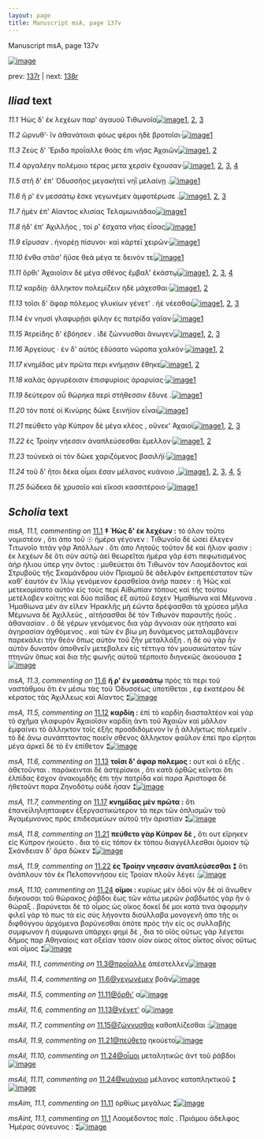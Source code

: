 ```yaml
---
layout: page
title: Manuscript msA, page 137v
---
```


Manuscript msA, page 137v

[![image](http://www.homermultitext.org/iipsrv?OBJ=IIP,1.0&FIF=/project/homer/pyramidal/deepzoom/hmt/vaimg/2017a/VA137VN_0639.tif&WID=100&CVT=JPEG)](http://www.homermultitext.org/ict2/?urn=urn:cite2:hmt:vaimg.2017a:VA137VN_0639)

prev:  [137r](../137r/) | next:  [138r](../138r/)

## *Iliad* text

*11.1* <a id="11.1"/> Ἠὼς δ' ἐκ λεχέων παρ' ἀγαυοῦ Τιθωνοῖο[![image](http://www.homermultitext.org/iipsrv?OBJ=IIP,1.0&FIF=/project/homer/pyramidal/deepzoom/hmt/vaimg/2017a/VA137VN_0639.tif&RGN=0.407,0.241,0.384,0.0616&WID=1000&CVT=JPEG)](http://www.homermultitext.org/ict2/?urn=urn:cite2:hmt:vaimg.2017a:VA137VN_0639@0.407,0.241,0.384,0.0616)[1](#msAint_11.1), [2](#msA_11.164), [3](#msA_11.1)

*11.2* <a id="11.2"/> ὤρνυθ'· ἵν ἀθανάτοισι φόως φέροι ἠδὲ βροτοῖσι·[![image](http://www.homermultitext.org/iipsrv?OBJ=IIP,1.0&FIF=/project/homer/pyramidal/deepzoom/hmt/vaimg/2017a/VA137VN_0639.tif&RGN=0.465,0.2673,0.387,0.0218&WID=1000&CVT=JPEG)](http://www.homermultitext.org/ict2/?urn=urn:cite2:hmt:vaimg.2017a:VA137VN_0639@0.465,0.2673,0.387,0.0218)[1](#msA_11.164)

*11.3* <a id="11.3"/> Ζεὺς δ' Ἔριδα προΐαλλε θοὰς ἐπι νῆας Ἀχαιῶν[![image](http://www.homermultitext.org/iipsrv?OBJ=IIP,1.0&FIF=/project/homer/pyramidal/deepzoom/hmt/vaimg/2017a/VA137VN_0639.tif&RGN=0.466,0.2853,0.388,0.0233&WID=1000&CVT=JPEG)](http://www.homermultitext.org/ict2/?urn=urn:cite2:hmt:vaimg.2017a:VA137VN_0639@0.466,0.2853,0.388,0.0233)[1](#msAil_11.1), [2](#msA_11.164)

*11.4* <a id="11.4"/> ἀργαλέην πολέμοιο τέρας μετα χερσὶν ἔχουσαν·[![image](http://www.homermultitext.org/iipsrv?OBJ=IIP,1.0&FIF=/project/homer/pyramidal/deepzoom/hmt/vaimg/2017a/VA137VN_0639.tif&RGN=0.46,0.3033,0.404,0.024&WID=1000&CVT=JPEG)](http://www.homermultitext.org/ict2/?urn=urn:cite2:hmt:vaimg.2017a:VA137VN_0639@0.46,0.3033,0.404,0.024)[1](#msAil_11.3), [2](#msAil_11.2), [3](#msA_11.164), [4](#msA_11.2)

*11.5* <a id="11.5"/> στῆ δ' ἐπ' Ὀδυσσῆος μεγακήτεϊ νηῒ μελαίνῃ .[![image](http://www.homermultitext.org/iipsrv?OBJ=IIP,1.0&FIF=/project/homer/pyramidal/deepzoom/hmt/vaimg/2017a/VA137VN_0639.tif&RGN=0.457,0.3221,0.384,0.0233&WID=1000&CVT=JPEG)](http://www.homermultitext.org/ict2/?urn=urn:cite2:hmt:vaimg.2017a:VA137VN_0639@0.457,0.3221,0.384,0.0233)[1](#msA_11.164)

*11.6* <a id="11.6"/> ἥ ρ' ἐν μεσσάτῳ ἔσκε γεγωνέμεν ἀμφοτέρωσε .[![image](http://www.homermultitext.org/iipsrv?OBJ=IIP,1.0&FIF=/project/homer/pyramidal/deepzoom/hmt/vaimg/2017a/VA137VN_0639.tif&RGN=0.465,0.3408,0.389,0.0248&WID=1000&CVT=JPEG)](http://www.homermultitext.org/ict2/?urn=urn:cite2:hmt:vaimg.2017a:VA137VN_0639@0.465,0.3408,0.389,0.0248)[1](#msAil_11.4), [2](#msA_11.3), [3](#msA_11.164)

*11.7* <a id="11.7"/> ἠμὲν ἐπ' Αἴαντος κλισίας Τελαμωνιάδαο[![image](http://www.homermultitext.org/iipsrv?OBJ=IIP,1.0&FIF=/project/homer/pyramidal/deepzoom/hmt/vaimg/2017a/VA137VN_0639.tif&RGN=0.468,0.3611,0.354,0.021&WID=1000&CVT=JPEG)](http://www.homermultitext.org/ict2/?urn=urn:cite2:hmt:vaimg.2017a:VA137VN_0639@0.468,0.3611,0.354,0.021)[1](#msA_11.164)

*11.8* <a id="11.8"/> ἠδ' ἐπ' Ἀχιλλῆος , τοί ρ' ἔσχατα νῆας ἐΐσας[![image](http://www.homermultitext.org/iipsrv?OBJ=IIP,1.0&FIF=/project/homer/pyramidal/deepzoom/hmt/vaimg/2017a/VA137VN_0639.tif&RGN=0.469,0.3776,0.364,0.0233&WID=1000&CVT=JPEG)](http://www.homermultitext.org/ict2/?urn=urn:cite2:hmt:vaimg.2017a:VA137VN_0639@0.469,0.3776,0.364,0.0233)[1](#msA_11.164)

*11.9* <a id="11.9"/> εἴρυσαν . ἠνορέῃ πίσυνοι· καὶ κάρτεϊ χειρῶν·[![image](http://www.homermultitext.org/iipsrv?OBJ=IIP,1.0&FIF=/project/homer/pyramidal/deepzoom/hmt/vaimg/2017a/VA137VN_0639.tif&RGN=0.463,0.3956,0.385,0.0248&WID=1000&CVT=JPEG)](http://www.homermultitext.org/ict2/?urn=urn:cite2:hmt:vaimg.2017a:VA137VN_0639@0.463,0.3956,0.385,0.0248)[1](#msA_11.164)

*11.10* <a id="11.10"/> ἔνθα στᾶσ' ἤϋσε θεὰ μέγα τε δεινόν τε[![image](http://www.homermultitext.org/iipsrv?OBJ=IIP,1.0&FIF=/project/homer/pyramidal/deepzoom/hmt/vaimg/2017a/VA137VN_0639.tif&RGN=0.463,0.4159,0.319,0.024&WID=1000&CVT=JPEG)](http://www.homermultitext.org/ict2/?urn=urn:cite2:hmt:vaimg.2017a:VA137VN_0639@0.463,0.4159,0.319,0.024)[1](#msA_11.164)

*11.11* <a id="11.11"/> ὄρθι' Ἀχαιοῖσιν δὲ μέγα σθένος ἔμβαλ' ἑκάστῳ[![image](http://www.homermultitext.org/iipsrv?OBJ=IIP,1.0&FIF=/project/homer/pyramidal/deepzoom/hmt/vaimg/2017a/VA137VN_0639.tif&RGN=0.464,0.4354,0.389,0.0263&WID=1000&CVT=JPEG)](http://www.homermultitext.org/ict2/?urn=urn:cite2:hmt:vaimg.2017a:VA137VN_0639@0.464,0.4354,0.389,0.0263)[1](#msA_11.4), [2](#msAim_11.1), [3](#msAil_11.5), [4](#msA_11.164)

*11.12* <a id="11.12"/> καρδίῃ· ἄλληκτον πολεμίζειν ἠδὲ μάχεσθαι·[![image](http://www.homermultitext.org/iipsrv?OBJ=IIP,1.0&FIF=/project/homer/pyramidal/deepzoom/hmt/vaimg/2017a/VA137VN_0639.tif&RGN=0.467,0.4527,0.385,0.024&WID=1000&CVT=JPEG)](http://www.homermultitext.org/ict2/?urn=urn:cite2:hmt:vaimg.2017a:VA137VN_0639@0.467,0.4527,0.385,0.024)[1](#msA_11.5), [2](#msA_11.164)

*11.13* <a id="11.13"/> τοῖσι δ' ἄφαρ πόλεμος γλυκίων γένετ' . ἠὲ νέεσθαι[![image](http://www.homermultitext.org/iipsrv?OBJ=IIP,1.0&FIF=/project/homer/pyramidal/deepzoom/hmt/vaimg/2017a/VA137VN_0639.tif&RGN=0.464,0.4745,0.397,0.024&WID=1000&CVT=JPEG)](http://www.homermultitext.org/ict2/?urn=urn:cite2:hmt:vaimg.2017a:VA137VN_0639@0.464,0.4745,0.397,0.024)[1](#msA_11.6), [2](#msAil_11.6), [3](#msA_11.164)

*11.14* <a id="11.14"/> ἐν νηυσὶ γλαφυρῇσι φίλην ἐς πατρίδα γαῖαν·[![image](http://www.homermultitext.org/iipsrv?OBJ=IIP,1.0&FIF=/project/homer/pyramidal/deepzoom/hmt/vaimg/2017a/VA137VN_0639.tif&RGN=0.465,0.491,0.402,0.0233&WID=1000&CVT=JPEG)](http://www.homermultitext.org/ict2/?urn=urn:cite2:hmt:vaimg.2017a:VA137VN_0639@0.465,0.491,0.402,0.0233)[1](#msA_11.164)

*11.15* <a id="11.15"/> Ἀτρείδης δ' ἐβόησεν . ἰ̈δὲ ζώννυσθαι ἄνωγεν[![image](http://www.homermultitext.org/iipsrv?OBJ=IIP,1.0&FIF=/project/homer/pyramidal/deepzoom/hmt/vaimg/2017a/VA137VN_0639.tif&RGN=0.466,0.5098,0.382,0.024&WID=1000&CVT=JPEG)](http://www.homermultitext.org/ict2/?urn=urn:cite2:hmt:vaimg.2017a:VA137VN_0639@0.466,0.5098,0.382,0.024)[1](#msAil_11.7), [2](#msAint_11.2), [3](#msA_11.164)

*11.16* <a id="11.16"/> Ἀργείους · ἐν δ' αὐτὸς ἐδύσατο νώροπα χαλκόν·[![image](http://www.homermultitext.org/iipsrv?OBJ=IIP,1.0&FIF=/project/homer/pyramidal/deepzoom/hmt/vaimg/2017a/VA137VN_0639.tif&RGN=0.469,0.5278,0.4,0.0255&WID=1000&CVT=JPEG)](http://www.homermultitext.org/ict2/?urn=urn:cite2:hmt:vaimg.2017a:VA137VN_0639@0.469,0.5278,0.4,0.0255)[1](#msAil_11.8), [2](#msA_11.164)

*11.17* <a id="11.17"/> κνημῖδας μὲν πρῶτα περι κνήμῃσιν ἔθηκε[![image](http://www.homermultitext.org/iipsrv?OBJ=IIP,1.0&FIF=/project/homer/pyramidal/deepzoom/hmt/vaimg/2017a/VA137VN_0639.tif&RGN=0.466,0.548,0.414,0.024&WID=1000&CVT=JPEG)](http://www.homermultitext.org/ict2/?urn=urn:cite2:hmt:vaimg.2017a:VA137VN_0639@0.466,0.548,0.414,0.024)[1](#msA_11.7), [2](#msA_11.164)

*11.18* <a id="11.18"/> καλὰς ἀργυρέοισιν ἐπισφυρίοις ἀραρυίας·[![image](http://www.homermultitext.org/iipsrv?OBJ=IIP,1.0&FIF=/project/homer/pyramidal/deepzoom/hmt/vaimg/2017a/VA137VN_0639.tif&RGN=0.469,0.5661,0.415,0.0255&WID=1000&CVT=JPEG)](http://www.homermultitext.org/ict2/?urn=urn:cite2:hmt:vaimg.2017a:VA137VN_0639@0.469,0.5661,0.415,0.0255)[1](#msA_11.164)

*11.19* <a id="11.19"/> δεύτερον αὖ θώρηκα περὶ στήθεσσιν ἔδυνε .[![image](http://www.homermultitext.org/iipsrv?OBJ=IIP,1.0&FIF=/project/homer/pyramidal/deepzoom/hmt/vaimg/2017a/VA137VN_0639.tif&RGN=0.46,0.5856,0.408,0.0233&WID=1000&CVT=JPEG)](http://www.homermultitext.org/ict2/?urn=urn:cite2:hmt:vaimg.2017a:VA137VN_0639@0.46,0.5856,0.408,0.0233)[1](#msA_11.164)

*11.20* <a id="11.20"/> τόν ποτέ οἱ Κινύρης δῶκε ξεινήϊον εἶναι[![image](http://www.homermultitext.org/iipsrv?OBJ=IIP,1.0&FIF=/project/homer/pyramidal/deepzoom/hmt/vaimg/2017a/VA137VN_0639.tif&RGN=0.46,0.6066,0.372,0.021&WID=1000&CVT=JPEG)](http://www.homermultitext.org/ict2/?urn=urn:cite2:hmt:vaimg.2017a:VA137VN_0639@0.46,0.6066,0.372,0.021)[1](#msA_11.164)

*11.21* <a id="11.21"/> πεύθετο γὰρ Κύπρον δὲ μέγα κλέος , οὕνεκ' Ἀχαιοὶ[![image](http://www.homermultitext.org/iipsrv?OBJ=IIP,1.0&FIF=/project/homer/pyramidal/deepzoom/hmt/vaimg/2017a/VA137VN_0639.tif&RGN=0.459,0.6246,0.433,0.024&WID=1000&CVT=JPEG)](http://www.homermultitext.org/ict2/?urn=urn:cite2:hmt:vaimg.2017a:VA137VN_0639@0.459,0.6246,0.433,0.024)[1](#msA_11.8), [2](#msAil_11.9), [3](#msA_11.164)

*11.22* <a id="11.22"/> ἐς Τροίην νήεσσιν ἀναπλεύσεσθαι ἔμελλον·[![image](http://www.homermultitext.org/iipsrv?OBJ=IIP,1.0&FIF=/project/homer/pyramidal/deepzoom/hmt/vaimg/2017a/VA137VN_0639.tif&RGN=0.461,0.6411,0.372,0.0255&WID=1000&CVT=JPEG)](http://www.homermultitext.org/ict2/?urn=urn:cite2:hmt:vaimg.2017a:VA137VN_0639@0.461,0.6411,0.372,0.0255)[1](#msA_11.9), [2](#msA_11.164)

*11.23* <a id="11.23"/> τούνεκά οἱ τὸν δῶκε χαριζόμενος βασιλῆϊ·[![image](http://www.homermultitext.org/iipsrv?OBJ=IIP,1.0&FIF=/project/homer/pyramidal/deepzoom/hmt/vaimg/2017a/VA137VN_0639.tif&RGN=0.461,0.6607,0.403,0.024&WID=1000&CVT=JPEG)](http://www.homermultitext.org/ict2/?urn=urn:cite2:hmt:vaimg.2017a:VA137VN_0639@0.461,0.6607,0.403,0.024)[1](#msA_11.164)

*11.24* <a id="11.24"/> τοῦ δ' ἤτοι δέκα οἶμοι ἔσαν μέλανος κυάνοιο ,[![image](http://www.homermultitext.org/iipsrv?OBJ=IIP,1.0&FIF=/project/homer/pyramidal/deepzoom/hmt/vaimg/2017a/VA137VN_0639.tif&RGN=0.457,0.6749,0.395,0.0278&WID=1000&CVT=JPEG)](http://www.homermultitext.org/ict2/?urn=urn:cite2:hmt:vaimg.2017a:VA137VN_0639@0.457,0.6749,0.395,0.0278)[1](#msAil_11.10), [2](#msAil_11.11), [3](#msA_11.10), [4](#msAim_11.2), [5](#msA_11.164)

*11.25* <a id="11.25"/> δώδεκα δὲ χρυσοῖο καὶ εἴκοσι κασσιτέροιο·[![image](http://www.homermultitext.org/iipsrv?OBJ=IIP,1.0&FIF=/project/homer/pyramidal/deepzoom/hmt/vaimg/2017a/VA137VN_0639.tif&RGN=0.459,0.6944,0.388,0.027&WID=1000&CVT=JPEG)](http://www.homermultitext.org/ict2/?urn=urn:cite2:hmt:vaimg.2017a:VA137VN_0639@0.459,0.6944,0.388,0.027)[1](#msA_11.164)

## *Scholia* text

*msA, 11.1, commenting on* [11.1](#11.1)  <a id="msA_11.1"/> **‡ Ἠὼς δ' ἐκ λεχέων :** τὸ όλον τοῦτο νομιστέον , ὅτι ἀπο τοῦ ☉ ἡμέρα γέγονεν : Τιθωνοῖο δὲ ὡσεὶ ἔλεγεν Τιτωνοῖο τιτὰν γὰρ Ἀπόλλων . ὅτι ἀπο Λητοῦς τοῦτον δὲ καὶ ἤλιον φασιν : ἐκ λεχέων δὲ ὅτι σὺν αὐτῷ ἀεὶ θεωρεῖται ἡμέρα γάρ ἐστι πεφωτισμένος ἀὴρ ἡλιου ὑπερ γην ὄντος : μυθεύεται ὅτι Τιθωνὸν τὸν Λαομέδοντος καὶ Στρυβοῦς τῆς Σκαμάνδρου υἱὸν Πριαμοῦ δὲ ἀδελφὸν ἐκπρεπέστατον τῶν καθ' ἑαυτὸν ἐν Ἰλίῳ γενόμενον ἐρασθεῖσα ἀνήρ πασεν : ἡ Ἡῶς καὶ μετεκομίσατο αὐτὸν εἰς τοὺς περὶ Αἰθωπίαν τόπους καὶ τῆς τούτου μετέλαβεν κοίτης καὶ δύο παῖδας ἐξ αὐτοῦ ἔσχεν Ἡμαθίωνα καὶ Μέμνονα . Ἠμαθίωνα μὲν ἀν εῖλεν Ἡρακλῆς μὴ ἑῶντα δρέψασθαι τὰ χρύσεα μῆλα Μέμνωνα δὲ Ἀχιλλεύς , αἰτήσασθαι δὲ τὸν Τιθωνὸν παραυτῆς ἠοῦς . ἀθανασίαν . ὁ δὲ γέρων γενόμενος δια γὰρ ἄγνοιαν οὐκ ητήσατο καὶ ἀγηρασίαν ἀχθόμενος . καὶ τῶν ἐν βίω μη δυνάμενος μεταλαμβάνειν παρεκάλει τὴν θεὸν ὅπως αὐτὸν τοῦ ζῆν μεταλλάξη . ἡ δὲ οὐ γὰρ ἦν αὐτὸν δυνατὸν ἀποθνεῖν μετεβαλεν εἰς τέττιγα τὸν μουσικώτατον τῶν πτηνῶν ὅπως καὶ δια τῆς φωνῆς αὐτοῦ τέρποιτο διηνεκῶς ἀκούουσα ⁑[![image](http://www.homermultitext.org/iipsrv?OBJ=IIP,1.0&FIF=/project/homer/pyramidal/deepzoom/hmt/vaimg/2017a/VA137VN_0639.tif&RGN=0.204,0.1389,0.704,0.0976&WID=1000&CVT=JPEG)](http://www.homermultitext.org/ict2/?urn=urn:cite2:hmt:vaimg.2017a:VA137VN_0639@0.204,0.1389,0.704,0.0976)

*msA, 11.3, commenting on* [11.6](#11.6)  <a id="msA_11.3"/> **ἥ ρ' ἐν μεσσάτῳ** πρὸς τὰ περι τοῦ ναστάθμου ὅτι ἐν μέσω τὰς τοῦ Ὀδυσσέως ὑποτίθεται , ἐφ ἑκατέρου δὲ κέρατος τὰς Ἀχιλλεως καὶ Αἴαντος ⁑[![image](http://www.homermultitext.org/iipsrv?OBJ=IIP,1.0&FIF=/project/homer/pyramidal/deepzoom/hmt/vaimg/2017a/VA137VN_0639.tif&RGN=0.187,0.3821,0.24,0.0548&WID=1000&CVT=JPEG)](http://www.homermultitext.org/ict2/?urn=urn:cite2:hmt:vaimg.2017a:VA137VN_0639@0.187,0.3821,0.24,0.0548)

*msA, 11.5, commenting on* [11.12](#11.12)  <a id="msA_11.5"/> **καρδίη :** ἐπὶ τὸ καρδίη διασταλτέον καὶ γὰρ τὸ σχῆμα γλαφυρόν Ἀχαιοῖσιν καρδίη ἀντι τοῦ Ἀχαιῶν καὶ μᾶλλον ἐμφαίνει τὸ ἄλληκτον τοῖς ἑξῆς προσδιδόμενον ἵν ᾗ ἀλλήκτως πολεμεῖν . τὸ δὲ ἄνω συνάπττοντας ποιεῖν σθενος ἄλληκτον φαῦλον ἐπεὶ προ εἴρηται μέγα ἀρκεῖ δὲ τὸ ἓν ἐπίθετον ⁑[![image](http://www.homermultitext.org/iipsrv?OBJ=IIP,1.0&FIF=/project/homer/pyramidal/deepzoom/hmt/vaimg/2017a/VA137VN_0639.tif&RGN=0.183,0.4887,0.237,0.0871&WID=1000&CVT=JPEG)](http://www.homermultitext.org/ict2/?urn=urn:cite2:hmt:vaimg.2017a:VA137VN_0639@0.183,0.4887,0.237,0.0871)

*msA, 11.6, commenting on* [11.13](#11.13)  <a id="msA_11.6"/> **τοῖσι δ' άφαρ πολεμος :** ουτ καὶ ὁ εξῆς . ἀθετοῦνται . παράκεινται δὲ ἀστερίσκοι , ὅτι κατὰ ὀρθῶς κεῖνται ὅτι ἐλπίδας ἔσχον ἀνακομιδῆς ἐπι τὴν πατρίδα καὶ παρα Ἀριστοφα δὲ ἡθετοῦντ παρα Ζηνοδότῳ οὐδὲ ἦσαν ⁑[![image](http://www.homermultitext.org/iipsrv?OBJ=IIP,1.0&FIF=/project/homer/pyramidal/deepzoom/hmt/vaimg/2017a/VA137VN_0639.tif&RGN=0.174,0.5736,0.249,0.0661&WID=1000&CVT=JPEG)](http://www.homermultitext.org/ict2/?urn=urn:cite2:hmt:vaimg.2017a:VA137VN_0639@0.174,0.5736,0.249,0.0661)

*msA, 11.7, commenting on* [11.17](#11.17)  <a id="msA_11.7"/> **κνημῖδας μὲν πρῶτα :** ὅτι ἐπανείληληπταιφεν ἐξεργαστικώτερον τὰ περι τῶν ὁπλισμῶν τοῦ Ἀγαμέμνονος πρὸς ἐπιδεσμεύων αὐτοῦ τὴν ἀριστίαν ⁑[![image](http://www.homermultitext.org/iipsrv?OBJ=IIP,1.0&FIF=/project/homer/pyramidal/deepzoom/hmt/vaimg/2017a/VA137VN_0639.tif&RGN=0.184,0.6359,0.235,0.0503&WID=1000&CVT=JPEG)](http://www.homermultitext.org/ict2/?urn=urn:cite2:hmt:vaimg.2017a:VA137VN_0639@0.184,0.6359,0.235,0.0503)

*msA, 11.8, commenting on* [11.21](#11.21)  <a id="msA_11.8"/> **πεύθετο γὰρ Κύπρον δὲ ,** ὅτι ουτ εἴρηκεν εἰς Κύπρον ἠκούετο . δια τὸ εἰς τόπον ἐκ τόπου διαγγέλλεσθαι ὅμοιον τῷ Σκάνδειαν δ' ἄρα δῶκεν ⁑[![image](http://www.homermultitext.org/iipsrv?OBJ=IIP,1.0&FIF=/project/homer/pyramidal/deepzoom/hmt/vaimg/2017a/VA137VN_0639.tif&RGN=0.187,0.6817,0.239,0.0488&WID=1000&CVT=JPEG)](http://www.homermultitext.org/ict2/?urn=urn:cite2:hmt:vaimg.2017a:VA137VN_0639@0.187,0.6817,0.239,0.0488)

*msA, 11.9, commenting on* [11.22](#11.22)  <a id="msA_11.9"/> **ἐς Τροίην νηεσσιν ἀναπλεύσεσθαι ⁑** ὅτι ἀνάπλουν τὸν ἐκ Πελοποννήσου εἰς Τροίαν πλοῦν λέγει :[![image](http://www.homermultitext.org/iipsrv?OBJ=IIP,1.0&FIF=/project/homer/pyramidal/deepzoom/hmt/vaimg/2017a/VA137VN_0639.tif&RGN=0.18,0.7155,0.25,0.0383&WID=1000&CVT=JPEG)](http://www.homermultitext.org/ict2/?urn=urn:cite2:hmt:vaimg.2017a:VA137VN_0639@0.18,0.7155,0.25,0.0383)

*msA, 11.10, commenting on* [11.24](#11.24)  <a id="msA_11.10"/> **οἴμοι :** κυρίως μὲν ὁδοὶ νῦν δὲ αἱ ἄνωθεν διήκουσαι τοῦ θώρακος ῥάβδοι ἕως τῶν κάτω μερῶν ῥαβδωτὸς γὰρ ἣν ὁ θώραξ . βαρύνεται δὲ τὸ οἶμος ὡς οῖκος δοκεῖ δέ μοι κατά τινα ἀφορμὴν φιλεῖ γὰρ τό πως τὰ εἰς σὺς λήγοντα δισύλλαβα μονογενῆ ἀπο τῆς οι διφθόγγου ἀρχόμενα βαρύνεσθαι ὁπότε πρὸς τὴν εἰς ος συλλαβῆς συμφωνον ἢ σύμφωνα ὑπάρχει φημὶ δὲ , δια τὸ οῖός οὕτως γὰρ λέγεται δῆμος παρ Αθηναίοις κατ οξεῖαν τάσιν οἷον οἰκος οῖτος οἶκτος οἶνος οὕτως καὶ οῖμος ⁑[![image](http://www.homermultitext.org/iipsrv?OBJ=IIP,1.0&FIF=/project/homer/pyramidal/deepzoom/hmt/vaimg/2017a/VA137VN_0639.tif&RGN=0.191,0.7335,0.711,0.0616&WID=1000&CVT=JPEG)](http://www.homermultitext.org/ict2/?urn=urn:cite2:hmt:vaimg.2017a:VA137VN_0639@0.191,0.7335,0.711,0.0616)

*msAil, 11.1, commenting on* [11.3@προΐαλλε](#11.3@προΐαλλε)  <a id="msAil_11.1"/> ἀπέστελλεν[![image](http://www.homermultitext.org/iipsrv?OBJ=IIP,1.0&FIF=/project/homer/pyramidal/deepzoom/hmt/vaimg/2017a/VA137VN_0639.tif&RGN=0.595,0.2821,0.061,0.0098&WID=1000&CVT=JPEG)](http://www.homermultitext.org/ict2/?urn=urn:cite2:hmt:vaimg.2017a:VA137VN_0639@0.595,0.2821,0.061,0.0098)

*msAil, 11.4, commenting on* [11.6@γεγωνέμεν](#11.6@γεγωνέμεν)  <a id="msAil_11.4"/> βοᾶν[![image](http://www.homermultitext.org/iipsrv?OBJ=IIP,1.0&FIF=/project/homer/pyramidal/deepzoom/hmt/vaimg/2017a/VA137VN_0639.tif&RGN=0.668,0.3398,0.027,0.0105&WID=1000&CVT=JPEG)](http://www.homermultitext.org/ict2/?urn=urn:cite2:hmt:vaimg.2017a:VA137VN_0639@0.668,0.3398,0.027,0.0105)

*msAil, 11.5, commenting on* [11.11@ὄρθι'](#11.11@ὄρθι')  <a id="msAil_11.5"/> α[![image](http://www.homermultitext.org/iipsrv?OBJ=IIP,1.0&FIF=/project/homer/pyramidal/deepzoom/hmt/vaimg/2017a/VA137VN_0639.tif&RGN=0.487,0.4344,0.022,0.0113&WID=1000&CVT=JPEG)](http://www.homermultitext.org/ict2/?urn=urn:cite2:hmt:vaimg.2017a:VA137VN_0639@0.487,0.4344,0.022,0.0113)

*msAil, 11.6, commenting on* [11.13@γένετ'](#11.13@γένετ')  <a id="msAil_11.6"/> ο[![image](http://www.homermultitext.org/iipsrv?OBJ=IIP,1.0&FIF=/project/homer/pyramidal/deepzoom/hmt/vaimg/2017a/VA137VN_0639.tif&RGN=0.767,0.4741,0.019,0.009&WID=1000&CVT=JPEG)](http://www.homermultitext.org/ict2/?urn=urn:cite2:hmt:vaimg.2017a:VA137VN_0639@0.767,0.4741,0.019,0.009)

*msAil, 11.7, commenting on* [11.15@ζώννυσθαι](#11.15@ζώννυσθαι)  <a id="msAil_11.7"/> καθοπλίζεσθαι :[![image](http://www.homermultitext.org/iipsrv?OBJ=IIP,1.0&FIF=/project/homer/pyramidal/deepzoom/hmt/vaimg/2017a/VA137VN_0639.tif&RGN=0.696,0.5086,0.062,0.0113&WID=1000&CVT=JPEG)](http://www.homermultitext.org/ict2/?urn=urn:cite2:hmt:vaimg.2017a:VA137VN_0639@0.696,0.5086,0.062,0.0113)

*msAil, 11.9, commenting on* [11.21@πεύθετο](#11.21@πεύθετο)  <a id="msAil_11.9"/> ηκούετο[![image](http://www.homermultitext.org/iipsrv?OBJ=IIP,1.0&FIF=/project/homer/pyramidal/deepzoom/hmt/vaimg/2017a/VA137VN_0639.tif&RGN=0.51,0.6219,0.041,0.0098&WID=1000&CVT=JPEG)](http://www.homermultitext.org/ict2/?urn=urn:cite2:hmt:vaimg.2017a:VA137VN_0639@0.51,0.6219,0.041,0.0098)

*msAil, 11.10, commenting on* [11.24@οἶμοι](#11.24@οἶμοι)  <a id="msAil_11.10"/> μεταλητικῶς ἀντ τοῦ ῥάβδοι[![image](http://www.homermultitext.org/iipsrv?OBJ=IIP,1.0&FIF=/project/homer/pyramidal/deepzoom/hmt/vaimg/2017a/VA137VN_0639.tif&RGN=0.556,0.6752,0.09,0.0165&WID=1000&CVT=JPEG)](http://www.homermultitext.org/ict2/?urn=urn:cite2:hmt:vaimg.2017a:VA137VN_0639@0.556,0.6752,0.09,0.0165)

*msAil, 11.11, commenting on* [11.24@κυάνοιο](#11.24@κυάνοιο)  <a id="msAil_11.11"/> μέλανος καταπληκτικοῦ ⁑[![image](http://www.homermultitext.org/iipsrv?OBJ=IIP,1.0&FIF=/project/homer/pyramidal/deepzoom/hmt/vaimg/2017a/VA137VN_0639.tif&RGN=0.795,0.6744,0.116,0.0165&WID=1000&CVT=JPEG)](http://www.homermultitext.org/ict2/?urn=urn:cite2:hmt:vaimg.2017a:VA137VN_0639@0.795,0.6744,0.116,0.0165)

*msAim, 11.1, commenting on* [11.11](#11.11)  <a id="msAim_11.1"/> ὀρθίως μεγάλως ⁑[![image](http://www.homermultitext.org/iipsrv?OBJ=IIP,1.0&FIF=/project/homer/pyramidal/deepzoom/hmt/vaimg/2017a/VA137VN_0639.tif&RGN=0.4208,0.4361,0.0381,0.0346&WID=1000&CVT=JPEG)](http://www.homermultitext.org/ict2/?urn=urn:cite2:hmt:vaimg.2017a:VA137VN_0639@0.4208,0.4361,0.0381,0.0346)

*msAint, 11.1, commenting on* [11.1](#11.1)  <a id="msAint_11.1"/> Λαομέδοντος παῖς . Πριάμου ἀδελφος Ἡμέρας σύνευνος : ⁑[![image](http://www.homermultitext.org/iipsrv?OBJ=IIP,1.0&FIF=/project/homer/pyramidal/deepzoom/hmt/vaimg/2017a/VA137VN_0639.tif&RGN=0.7124,0.2338,0.1643,0.0376&WID=1000&CVT=JPEG)](http://www.homermultitext.org/ict2/?urn=urn:cite2:hmt:vaimg.2017a:VA137VN_0639@0.7124,0.2338,0.1643,0.0376)